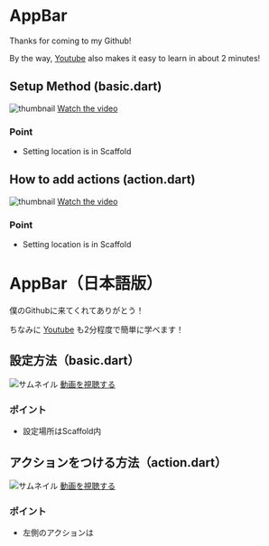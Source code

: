 # AppBar
Thanks for coming to my Github!

By the way, [Youtube](https://www.youtube.com/channel/UCCzS-jNyzsQdeSylkcM4iLw) also makes it easy to learn in about 2 minutes!
## Setup Method (basic.dart)
![thumbnail](https://i9.ytimg.com/vi/Gj3UyafbSlQ/maxresdefault.jpg?time=1647602100000&sqp=CLTT0ZEG&rs=AOn4CLCi9siJwqJ5BbsflY27z9CtgkSVOQ)
[Watch the video](https://youtu.be/Gj3UyafbSlQ)

### Point
- Setting location is in Scaffold

## How to add actions (action.dart)
![thumbnail](https://i9.ytimg.com/vi/2lg7GyY05wA/maxresdefault.jpg?time=1647603900000&sqp=CLzh0ZEG&rs=AOn4CLDze_Wp1iySWiv1bIYPE03pKVug9Q)
[Watch the video](https://youtu.be/2lg7GyY05wA)

### Point
- Setting location is in Scaffold

# AppBar（日本語版）
僕のGithubに来てくれてありがとう！

ちなみに [Youtube](https://www.youtube.com/channel/UCCzS-jNyzsQdeSylkcM4iLw) も2分程度で簡単に学べます！
## 設定方法（basic.dart）
![サムネイル](https://i9.ytimg.com/vi/Gj3UyafbSlQ/maxresdefault.jpg?time=1647602100000&sqp=CLTT0ZEG&rs=AOn4CLCi9siJwqJ5BbsflY27z9CtgkSVOQ)
[動画を視聴する](https://youtu.be/Gj3UyafbSlQ)

### ポイント
- 設定場所はScaffold内

## アクションをつける方法（action.dart）
![サムネイル](https://i9.ytimg.com/vi/2lg7GyY05wA/maxresdefault.jpg?time=1647603900000&sqp=CLzh0ZEG&rs=AOn4CLDze_Wp1iySWiv1bIYPE03pKVug9Q)
[動画を視聴する](https://youtu.be/2lg7GyY05wA)

### ポイント
- 左側のアクションは 
